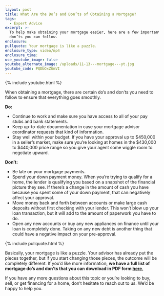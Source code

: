 ```yaml
---
layout: post
title: What Are the Do’s and Don’ts of Obtaining a Mortgage?
tags:
  - Expert Advice
excerpt: >-
  To help make obtaining your mortgage easier, here are a few important do’s and
  don’ts you can follow.
enclosure:
pullquote: Your mortgage is like a puzzle.
enclosure_type: video/mp4
enclosure_time:
use_youtube_image: false
youtube_alternate_image: /uploads/11-13---mortgage---yt.jpg
youtube_code: PQDbOxZGmVI
---
```



{% include youtube.html %}

When obtaining a mortgage, there are certain do’s and don’ts you need to follow to ensure that everything goes smoothly.

**Do:**

* Continue to work and make sure you have access to all of your pay stubs and bank statements.
* Keep up-to-date documentation in case your mortgage advisor coordinator requests that kind of information.
* Stay well within your budget. If you have your approval up to $450,000 in a seller’s market, make sure you’re looking at homes in the $430,000 to $440,000 price range so you give your agent some wiggle room to negotiate upward.

**Don’t:**

* Be late on your mortgage payments.
* Spend your down payment money. When you’re trying to qualify for a home, the lender is qualifying you based on a snapshot of the financial picture they see. If there’s a change in the amount of cash you have because you spent some of your down payment, that can negatively affect your approval.
* Move money back and forth between accounts or make large cash deposits without first checking with your lender. This won’t blow up your loan transaction, but it will add to the amount of paperwork you have to do.
* Open any new accounts or buy any new appliances on finance until your loan is completely done. Taking on any new debt is another thing that could have a negative impact on your pre-approval.

{% include pullquote.html %}

Basically, your mortgage is like a puzzle. Your advisor has already put the pieces together, but if you start changing those pieces, the outcome will be completely different. If you’d like more information, **we have a full list of mortgage do’s and don’ts that you can download in PDF form [here](__notset__)**[.](__notset__)

If you have any more questions about this topic or you’re looking to buy, sell, or get financing for a home, don’t hesitate to reach out to us. We’d be happy to help you.<br>